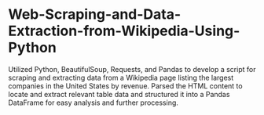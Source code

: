 # Web-Scraping-and-Data-Extraction-from-Wikipedia-Using-Python
Utilized Python, BeautifulSoup, Requests, and Pandas to develop a script for scraping and extracting data from a Wikipedia page listing the largest companies in the United States by revenue. Parsed the HTML content to locate and extract relevant table data and structured it into a Pandas DataFrame for easy analysis and further processing.
